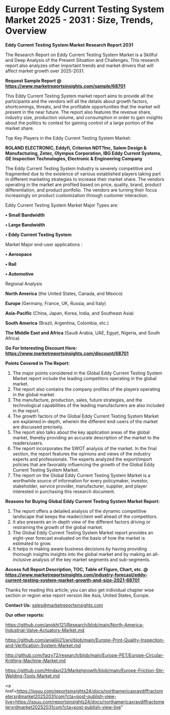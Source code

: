 # Europe Eddy Current Testing System Market 2025 - 2031 : Size, Trends, Overview

<strong>Eddy Current Testing System Market Research Report 2031</strong>

The Research Report on Eddy Current Testing System Market is a Skillful and Deep Analysis of the Present Situation and Challenges. This research report also analyzes other important trends and market drivers that will affect market growth over 2025-2031.

<strong>Request Sample Report @ <a href=https://www.marketreportsinsights.com/sample/68701>https://www.marketreportsinsights.com/sample/68701</a></strong>

This Eddy Current Testing System market report aims to provide all the participants and the vendors will all the details about growth factors, shortcomings, threats, and the profitable opportunities that the market will present in the near future. The report also features the revenue share, industry size, production volume, and consumption in order to gain insights about the politics to contest for gaining control of a large portion of the market share.

Top Key Players in the Eddy Current Testing System Market:

<strong>ROLAND ELECTRONIC, Eddyfi, Criterion NDT?Inc, Salem Design & Manufacturing, Zetec, Olympus Corporation, IBG Eddy Current Systems, GE Inspection Technologies, Electronic & Engineering Company </strong>

The Eddy Current Testing System Industry is severely competitive and fragmented due to the existence of various established players taking part in different marketing strategies to increase their market share. The vendors operating in the market are profiled based on price, quality, brand, product differentiation, and product portfolio. The vendors are turning their focus increasingly on product customization through customer interaction.

Eddy Current Testing System Market Major Types are:

<strong>• Small Bandwidth

• Large Bandwidth

• Eddy Current Testing System</strong>

Market Major end-user applications :

<strong>• Aerospace

• Rail

• Automotive</strong>

Regional Analysis

</u><strong><b>North America</b></strong> (the United States, Canada, and Mexico)

<strong><b>Europe </b></strong>(Germany, France, UK, Russia, and Italy)

<strong><b>Asia-Pacific</b></strong> (China, Japan, Korea, India, and Southeast Asia)

<strong><b>South America</b></strong> (Brazil, Argentina, Colombia, etc.)

<strong><b>The Middle East and Africa</b></strong> (Saudi Arabia, UAE, Egypt, Nigeria, and South Africa)

<strong>Go For Interesting Discount Here: <a href=https://www.marketreportsinsights.com/discount/68701>https://www.marketreportsinsights.com/discount/68701</a></strong>

<strong>Points Covered in The Report:</strong>
<ol>
  <li>The major points considered in the Global Eddy Current Testing System Market report include the leading competitors operating in the global market.</li>
  <li>The report also contains the company profiles of the players operating in the global market.</li>
  <li>The manufacture, production, sales, future strategies, and the technological capabilities of the leading manufacturers are also included in the report.</li>
  <li>The growth factors of the Global Eddy Current Testing System Market are explained in-depth, wherein the different end-users of the market are discussed precisely.</li>
  <li>The report also talks about the key application areas of the global market, thereby providing an accurate description of the market to the readers/users.</li>
  <li>The report incorporates the SWOT analysis of the market. In the final section, the report features the opinions and views of the industry experts and professionals. The experts analyzed the export/import policies that are favorably influencing the growth of the Global Eddy Current Testing System Market.</li>
  <li>The report on the Global Eddy Current Testing System Market is a worthwhile source of information for every policymaker, investor, stakeholder, service provider, manufacturer, supplier, and player interested in purchasing this research document.</li>
</ol>
<strong>Reasons for Buying Global Eddy Current Testing System Market Report:</strong>

<ol>
  <li>The report offers a detailed analysis of the dynamic competitive landscape that keeps the reader/client well ahead of the competitors.</li>
  <li>It also presents an in-depth view of the different factors driving or restraining the growth of the global market.</li>
  <li>The Global Eddy Current Testing System Market report provides an eight-year forecast evaluated on the basis of how the market is estimated to grow.</li>
  <li>It helps in making aware business decisions by having providing thorough insights insights into the global market and by making an all-inclusive analysis of the key market segments and sub-segments.</li>
</ol>
<strong>Access full Report Description, TOC, Table of Figure, Chart, etc. @ <a href=https://www.marketreportsinsights.com/industry-forecast/eddy-current-testing-system-market-growth-and-size-2021-68701>https://www.marketreportsinsights.com/industry-forecast/eddy-current-testing-system-market-growth-and-size-2021-68701</a></strong>


Thanks for reading this article; you can also get individual chapter wise section or region wise report version like Asia, United States, Europe.

<strong>Contact Us:</strong>
sales@marketreportsinsights.com

<strong>Our other reports:</strong>

<a href=https://github.com/anokhi121/Research/blob/main/North-America-Industrial-Valve-Actuators-Market.md>https://github.com/anokhi121/Research/blob/main/North-America-Industrial-Valve-Actuators-Market.md</a>

<a href=https://github.com/anjaliiii21/anj/blob/main/Europe-Print-Quality-Inspection-and-Verification-System-Market.md>https://github.com/anjaliiii21/anj/blob/main/Europe-Print-Quality-Inspection-and-Verification-System-Market.md</a>

<a href=http://github.com/faizy72/research/blob/main/Europe-PET/Europe-Circular-Knitting-Machine-Market.md>http://github.com/faizy72/research/blob/main/Europe-PET/Europe-Circular-Knitting-Machine-Market.md</a>

<a href=https://github.com/Hindavi23/Marketgrowth/blob/main/Europe-Friction-Stir-Welding-Tools-Market.md>https://github.com/Hindavi23/Marketgrowth/blob/main/Europe-Friction-Stir-Welding-Tools-Market.md</a>

<a href=https://issuu.com/reportsinsights24/docs/northamericaxraydiffractometerxrdmarket20252031com?cta=post-publish-view-live>https://issuu.com/reportsinsights24/docs/northamericaxraydiffractometerxrdmarket20252031com?cta=post-publish-view-live</a>"
